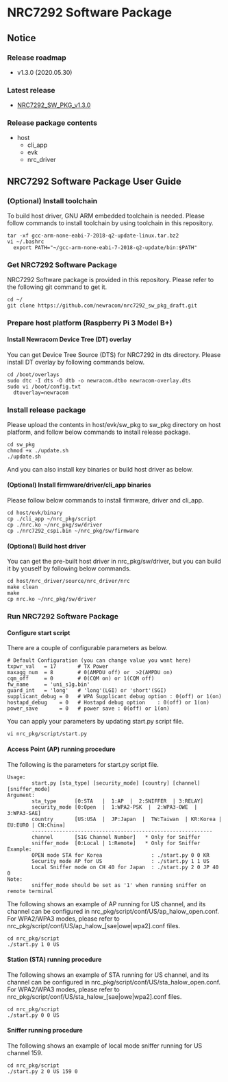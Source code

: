 # NRC7292 Software Package

## Notice
### Release roadmap
- v1.3.0 (2020.05.30)

### Latest release
- [NRC7292_SW_PKG_v1.3.0](https://github.com/newracom/nrc7292_sw_pkg_draft/releases/tag/v1.3.0)

### Release package contents
- host
  - cli_app
  - evk
  - nrc_driver

## NRC7292 Software Package User Guide
### (Optional) Install toolchain
To build host driver, GNU ARM embedded toolchain is needed.
Please follow commands to install toolchain by using toolchain in this repository.
```
tar -xf gcc-arm-none-eabi-7-2018-q2-update-linux.tar.bz2
vi ~/.bashrc
  export PATH="~/gcc-arm-none-eabi-7-2018-q2-update/bin:$PATH"
```
### Get NRC7292 Software Package
NRC7292 Software package is provided in this repository. Please refer to the following git command to get it.
```
cd ~/
git clone https://github.com/newracom/nrc7292_sw_pkg_draft.git
```
### Prepare host platform (Raspberry Pi 3 Model B+)
#### Install Newracom Device Tree (DT) overlay
You can get Device Tree Source (DTS) for NRC7292 in dts directory. Please install DT overlay by following commands below.
```
cd /boot/overlays
sudo dtc -I dts -O dtb -o newracom.dtbo newracom-overlay.dts
sudo vi /boot/config.txt
  dtoverlay=newracom
```
### Install release package 
Please upload the contents in host/evk/sw_pkg to sw_pkg directory on host platform, and follow below commands to install release package.
```
cd sw_pkg
chmod +x ./update.sh
./update.sh
```
And you can also install key binaries or build host driver as below.
#### (Optional) Install firmware/driver/cli_app binaries
Please follow below commands to install firmware, driver and cli_app.
```
cd host/evk/binary
cp ./cli_app ~/nrc_pkg/script
cp ./nrc.ko ~/nrc_pkg/sw/driver
cp ./nrc7292_cspi.bin ~/nrc_pkg/sw/firmware
```
#### (Optional) Build host driver
You can get the pre-built host driver in nrc_pkg/sw/driver, but you can build it by youself by following below commands.
```
cd host/nrc_driver/source/nrc_driver/nrc
make clean
make
cp nrc.ko ~/nrc_pkg/sw/driver
```
### Run NRC7292 Software Package
#### Configure start script
There are a couple of configurable parameters as below.
```
# Default Configuration (you can change value you want here)
txpwr_val   = 17       # TX Power
maxagg_num  = 8        # 0(AMPDU off) or  >2(AMPDU on)
cqm_off     = 0        # 0(CQM on) or 1(CQM off)
fw_name     = 'uni_s1g.bin'
guard_int   = 'long'   # 'long'(LGI) or 'short'(SGI)
supplicant_debug = 0   # WPA Supplicant debug option : 0(off) or 1(on)
hostapd_debug    = 0   # Hostapd debug option    : 0(off) or 1(on)
power_save       = 0   # power save : 0(off) or 1(on)
```
You can apply your parameters by updating start.py script file.
```
vi nrc_pkg/script/start.py
```
#### Access Point (AP) running procedure
The following is the parameters for start.py script file.
```
Usage:
        start.py [sta_type] [security_mode] [country] [channel] [sniffer_mode]
Argument:
        sta_type      [0:STA   |  1:AP  |  2:SNIFFER  | 3:RELAY]
        security_mode [0:Open  |  1:WPA2-PSK  |  2:WPA3-OWE  |  3:WPA3-SAE]
        country       [US:USA  |  JP:Japan  |  TW:Taiwan  | KR:Korea | EU:EURO | CN:China]
        -----------------------------------------------------------
        channel       [S1G Channel Number]   * Only for Sniffer
        sniffer_mode  [0:Local | 1:Remote]   * Only for Sniffer
Example:
        OPEN mode STA for Korea                : ./start.py 0 0 KR
        Security mode AP for US                : ./start.py 1 1 US
        Local Sniffer mode on CH 40 for Japan  : ./start.py 2 0 JP 40 0
Note:
        sniffer_mode should be set as '1' when running sniffer on remote terminal
```
The following shows an example of AP running for US channel, and its channel can be configured in nrc_pkg/script/conf/US/ap_halow_open.conf. For WPA2/WPA3 modes, please refer to nrc_pkg/script/conf/US/ap_halow_[sae|owe|wpa2].conf files.
```
cd nrc_pkg/script
./start.py 1 0 US
```
#### Station (STA) running procedure
The following shows an example of STA running for US channel, and its channel can be configured in nrc_pkg/script/conf/US/sta_halow_open.conf. For WPA2/WPA3 modes, please refer to nrc_pkg/script/conf/US/sta_halow_[sae|owe|wpa2].conf files.
```
cd nrc_pkg/script
./start.py 0 0 US
```
#### Sniffer running procedure
The following shows an example of local mode sniffer running for US channel 159.
```
cd nrc_pkg/script
./start.py 2 0 US 159 0
```
